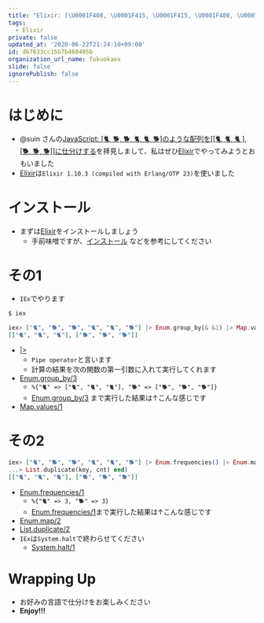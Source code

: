 ```yaml
---
title: "Elixir: [\U0001F408, \U0001F415, \U0001F415, \U0001F408, \U0001F408, \U0001F415]のようなリストを[[\U0001F408, \U0001F408, \U0001F408 ], [\U0001F415, \U0001F415, \U0001F415]]に仕分けする"
tags:
  - Elixir
private: false
updated_at: '2020-06-22T21:24:10+09:00'
id: db7633cc15b7b468495b
organization_url_name: fukuokaex
slide: false
ignorePublish: false
---
```

# はじめに
- @suin さんの[JavaScript: [🐈, 🐕, 🐕, 🐈, 🐈, 🐕]のような配列を[[🐈, 🐈, 🐈 ], [🐕, 🐕, 🐕]]に仕分けする](https://qiita.com/suin/items/25908e15aeaa7e3a1ae6)を拝見しまして、私はぜひ[Elixir](https://elixir-lang.org/)でやってみようとおもいました
- [Elixir](https://elixir-lang.org/)は`Elixir 1.10.3 (compiled with Erlang/OTP 23)`を使いました

# インストール
- まずは[Elixir](https://elixir-lang.org/)をインストールしましょう
    - 手前味噌ですが、[インストール](https://qiita.com/torifukukaiou/items/d04d0273749c41eb50af#0-%E3%82%A4%E3%83%B3%E3%82%B9%E3%83%88%E3%83%BC%E3%83%AB) などを参考にしてください

# その1

- `IEx`でやります

```elixir
$ iex

iex> ["🐈", "🐕", "🐕", "🐈", "🐈", "🐕"] |> Enum.group_by(& &1) |> Map.values()
[["🐈", "🐈", "🐈"], ["🐕", "🐕", "🐕"]]
```

- [|>](https://hexdocs.pm/elixir/Kernel.html#%7C%3E/2)
    - `Pipe operator`と言います
    - 計算の結果を次の関数の第一引数に入れて実行してくれます
- [Enum.group_by/3](https://hexdocs.pm/elixir/Enum.html#group_by/3)
    - `%{"🐈" => ["🐈", "🐈", "🐈"], "🐕" => ["🐕", "🐕", "🐕"]}`
    - [Enum.group_by/3](https://hexdocs.pm/elixir/Enum.html#group_by/3) まで実行した結果は↑こんな感じです
- [Map.values/1](https://hexdocs.pm/elixir/Map.html#values/1)

# その2

```elixir
iex> ["🐈", "🐕", "🐕", "🐈", "🐈", "🐕"] |> Enum.frequencies() |> Enum.map(fn {key, cnt} -> 
...> List.duplicate(key, cnt) end)
[["🐈", "🐈", "🐈"], ["🐕", "🐕", "🐕"]]
```

- [Enum.frequencies/1](https://hexdocs.pm/elixir/Enum.html#frequencies/1)
    - `%{"🐈" => 3, "🐕" => 3}`
    - [Enum.frequencies/1](https://hexdocs.pm/elixir/Enum.html#frequencies/1)まで実行した結果は↑こんな感じです
- [Enum.map/2](https://hexdocs.pm/elixir/Enum.html#map/2)
- [List.duplicate/2](https://hexdocs.pm/elixir/List.html#duplicate/2)
- `IEx`は`System.halt`で終わらせてください
    - [System.halt/1](https://hexdocs.pm/elixir/System.html#halt/1)

# Wrapping Up
- お好みの言語で仕分けをお楽しみください
- **Enjoy!!!**
